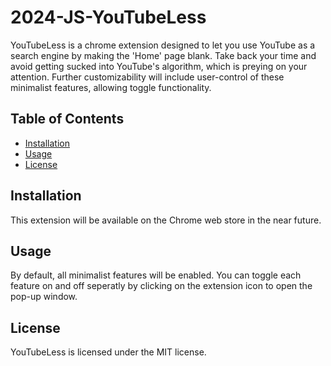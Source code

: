 # 2024-JS-YouTubeLess
YouTubeLess is a chrome extension designed to let you use YouTube as a search engine by making the 'Home' page blank. Take back your time and avoid getting sucked into YouTube's algorithm, which is preying on your attention. Further customizability will include user-control of these minimalist features, allowing toggle functionality.

## Table of Contents

- [Installation](#installation)
- [Usage](#usage)
- [License](#license)

## Installation

This extension will be available on the Chrome web store in the near future.

## Usage

By default, all minimalist features will be enabled. You can toggle each feature on and off seperatly by clicking on the extension icon to open the pop-up window.

## License

YouTubeLess is licensed under the MIT license.



